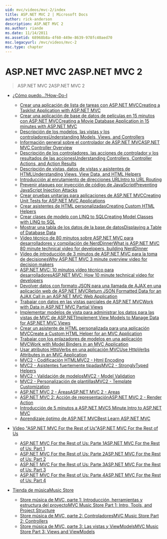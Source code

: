 ```yaml
---
uid: mvc/videos/mvc-2/index
title: ASP.NET MVC 2 | Microsoft Docs
author: rick-anderson
description: ASP.NET MVC 2
ms.author: riande
ms.date: 11/14/2011
ms.assetid: 68968b8a-4f60-449e-8639-978fc40aed70
msc.legacyurl: /mvc/videos/mvc-2
msc.type: chapter
---
```

<a name="aspnet-mvc-2"></a><span data-ttu-id="6027a-103">ASP.NET MVC 2</span><span class="sxs-lookup"><span data-stu-id="6027a-103">ASP.NET MVC 2</span></span>
====================
> <span data-ttu-id="6027a-104">ASP.NET MVC 2</span><span class="sxs-lookup"><span data-stu-id="6027a-104">ASP.NET MVC 2</span></span>


- [<span data-ttu-id="6027a-105">¿Cómo puedo...?</span><span class="sxs-lookup"><span data-stu-id="6027a-105">How-Do-I</span></span>](how-do-i/index.md)

    - [<span data-ttu-id="6027a-106">Crear una aplicación de lista de tareas con ASP.NET MVC</span><span class="sxs-lookup"><span data-stu-id="6027a-106">Creating a Tasklist Application with ASP.NET MVC</span></span>](how-do-i/creating-a-tasklist-application-with-aspnet-mvc.md)
    - [<span data-ttu-id="6027a-107">Crear una aplicación de base de datos de películas en 15 minutos con ASP.NET MVC</span><span class="sxs-lookup"><span data-stu-id="6027a-107">Creating a Movie Database Application in 15 minutes with ASP.NET MVC</span></span>](how-do-i/creating-a-movie-database-application-in-15-minutes-with-aspnet-mvc.md)
    - [<span data-ttu-id="6027a-108">Descripción de los modelos, las vistas y los controladores</span><span class="sxs-lookup"><span data-stu-id="6027a-108">Understanding Models, Views, and Controllers</span></span>](how-do-i/understanding-models-views-and-controllers.md)
    - [<span data-ttu-id="6027a-109">Información general sobre el controlador de ASP.NET MVC</span><span class="sxs-lookup"><span data-stu-id="6027a-109">ASP.NET MVC Controller Overview</span></span>](how-do-i/aspnet-mvc-controller-overview.md)
    - [<span data-ttu-id="6027a-110">Descripción de los controladores, las acciones de controlador y los resultados de las acciones</span><span class="sxs-lookup"><span data-stu-id="6027a-110">Understanding Controllers, Controller Actions, and Action Results</span></span>](how-do-i/understanding-controllers-controller-actions-and-action-results.md)
    - [<span data-ttu-id="6027a-111">Descripción de vistas, datos de vistas y asistentes de HTML</span><span class="sxs-lookup"><span data-stu-id="6027a-111">Understanding Views, View Data, and HTML Helpers</span></span>](how-do-i/understanding-views-view-data-and-html-helpers.md)
    - [<span data-ttu-id="6027a-112">Introducción al enrutamiento de direcciones URL</span><span class="sxs-lookup"><span data-stu-id="6027a-112">Intro to URL Routing</span></span>](how-do-i/an-introduction-to-url-routing.md)
    - [<span data-ttu-id="6027a-113">Prevenir ataques por inyección de código de JavaScript</span><span class="sxs-lookup"><span data-stu-id="6027a-113">Preventing JavaScript Injection Attacks</span></span>](how-do-i/preventing-javascript-injection-attacks.md)
    - [<span data-ttu-id="6027a-114">Crear pruebas unitarias para aplicaciones de ASP.NET MVC</span><span class="sxs-lookup"><span data-stu-id="6027a-114">Creating Unit Tests for ASP.NET MVC Applications</span></span>](how-do-i/creating-unit-tests-for-aspnet-mvc-applications.md)
    - [<span data-ttu-id="6027a-115">Crear asistentes de HTML personalizadas</span><span class="sxs-lookup"><span data-stu-id="6027a-115">Creating Custom HTML Helpers</span></span>](how-do-i/creating-custom-html-helpers.md)
    - [<span data-ttu-id="6027a-116">Crear clases de modelo con LINQ to SQL</span><span class="sxs-lookup"><span data-stu-id="6027a-116">Creating Model Classes with LINQ to SQL</span></span>](how-do-i/creating-model-classes-with-linq-to-sql.md)
    - [<span data-ttu-id="6027a-117">Mostrar una tabla de los datos de la base de datos</span><span class="sxs-lookup"><span data-stu-id="6027a-117">Displaying a Table of Database Data</span></span>](how-do-i/displaying-a-table-of-database-data.md)
    - [<span data-ttu-id="6027a-118">Vídeo técnico de 80 minutos sobre ASP.NET MVC para desarrolladores y compilación de NerdDinner</span><span class="sxs-lookup"><span data-stu-id="6027a-118">What is ASP.NET MVC 80 minute technical video for developers, building NerdDinner</span></span>](how-do-i/what-is-aspnet-mvc-80-minute-technical-video-for-developers-building-nerddinner.md)
    - [<span data-ttu-id="6027a-119">Vídeo de introducción de 3 minutos de ASP.NET MVC para la toma de decisiones</span><span class="sxs-lookup"><span data-stu-id="6027a-119">Why ASP.NET MVC 3 minute overview video for decision makers</span></span>](how-do-i/why-aspnet-mvc-3-minute-overview-video-for-decision-makers.md)
    - [<span data-ttu-id="6027a-120">ASP.NET MVC: 10 minutos vídeo técnico para desarrolladores</span><span class="sxs-lookup"><span data-stu-id="6027a-120">ASP.NET MVC: How 10 minute technical video for developers</span></span>](how-do-i/aspnet-mvc-how-10-minute-technical-video-for-developers.md)
    - [<span data-ttu-id="6027a-121">Devolver datos con formato JSON para una llamada de AJAX en una aplicación web de ASP.NET MVC</span><span class="sxs-lookup"><span data-stu-id="6027a-121">Return JSON Formatted Data for an AJAX Call in an ASP.NET MVC Web Application</span></span>](how-do-i/how-do-i-return-json-formatted-data-for-an-ajax-call-in-an-aspnet-mvc-web-application.md)
    - [<span data-ttu-id="6027a-122">Trabajar con datos en las vistas parciales de ASP.NET MVC</span><span class="sxs-lookup"><span data-stu-id="6027a-122">Work with Data in ASP.NET MVC Partial Views</span></span>](how-do-i/how-do-i-work-with-data-in-aspnet-mvc-partial-views.md)
    - [<span data-ttu-id="6027a-123">Implementar modelos de vista para administrar los datos para las vistas de MVC de ASP.NET</span><span class="sxs-lookup"><span data-stu-id="6027a-123">Implement View Models to Manage Data for ASP.NET MVC Views</span></span>](how-do-i/how-do-i-implement-view-models-to-manage-data-for-aspnet-mvc-views.md)
    - [<span data-ttu-id="6027a-124">Crear un asistente de HTML personalizada para una aplicación MVC</span><span class="sxs-lookup"><span data-stu-id="6027a-124">Create a Custom HTML Helper for an MVC Application</span></span>](how-do-i/how-do-i-create-a-custom-html-helper-for-an-mvc-application.md)
    - [<span data-ttu-id="6027a-125">Trabajar con los enlazadores de modelos en una aplicación MVC</span><span class="sxs-lookup"><span data-stu-id="6027a-125">Work with Model Binders in an MVC Application</span></span>](how-do-i/how-do-i-work-with-model-binders-in-an-mvc-application.md)
    - [<span data-ttu-id="6027a-126">Usar atributos HttpVerbs en una aplicación MVC</span><span class="sxs-lookup"><span data-stu-id="6027a-126">Use HttpVerbs Attributes in an MVC Application</span></span>](how-do-i/how-do-i-use-httpverbs-attributes-in-an-mvc-application.md)
    - [<span data-ttu-id="6027a-127">MVC2 - Codificación HTML</span><span class="sxs-lookup"><span data-stu-id="6027a-127">MVC2 - Html Encoding</span></span>](how-do-i/mvc2-html-encoding.md)
    - [<span data-ttu-id="6027a-128">MVC2 - Asistentes fuertemente tipadas</span><span class="sxs-lookup"><span data-stu-id="6027a-128">MVC2 - StronglyTyped Helpers</span></span>](how-do-i/mvc2-stronglytyped-helpers.md)
    - [<span data-ttu-id="6027a-129">MVC2 - Validación de modelos</span><span class="sxs-lookup"><span data-stu-id="6027a-129">MVC2 - Model Validation</span></span>](how-do-i/mvc2-model-validation.md)
    - [<span data-ttu-id="6027a-130">MVC2 - Personalización de plantillas</span><span class="sxs-lookup"><span data-stu-id="6027a-130">MVC2 - Template Customization</span></span>](how-do-i/mvc2-template-customization.md)
    - [<span data-ttu-id="6027a-131">ASP.NET MVC 2 - Áreas</span><span class="sxs-lookup"><span data-stu-id="6027a-131">ASP.NET MVC 2 - Areas</span></span>](how-do-i/aspnet-mvc-2-areas.md)
    - [<span data-ttu-id="6027a-132">ASP.NET MVC 2: Acción de representación</span><span class="sxs-lookup"><span data-stu-id="6027a-132">ASP.NET MVC 2 - Render Action</span></span>](how-do-i/aspnet-mvc-2-render-action.md)
    - [<span data-ttu-id="6027a-133">Introducción de 5 minutos a ASP.NET MVC</span><span class="sxs-lookup"><span data-stu-id="6027a-133">5 Minute Intro to ASP.NET MVC</span></span>](how-do-i/5-minute-introduction-to-aspnet-mvc.md)
    - [<span data-ttu-id="6027a-134">Aprendizaje óptimo de ASP.NET MVC</span><span class="sxs-lookup"><span data-stu-id="6027a-134">Best Learn ASP.NET MVC</span></span>](how-do-i/how-to-best-learn-asp-net-mvc.md)
- [<span data-ttu-id="6027a-135">Vídeo "ASP.NET MVC For the Rest of Us"</span><span class="sxs-lookup"><span data-stu-id="6027a-135">ASP.NET MVC For the Rest of Us</span></span>](aspnet-mvc-for-the-rest-of-us/index.md)

    - [<span data-ttu-id="6027a-136">ASP.NET MVC For the Rest of Us: Parte 1</span><span class="sxs-lookup"><span data-stu-id="6027a-136">ASP.NET MVC For the Rest of Us: Part 1</span></span>](aspnet-mvc-for-the-rest-of-us/aspnet-mvc-for-the-rest-of-us-part-1.md)
    - [<span data-ttu-id="6027a-137">ASP.NET MVC For the Rest of Us: Parte 2</span><span class="sxs-lookup"><span data-stu-id="6027a-137">ASP.NET MVC For the Rest of Us: Part 2</span></span>](aspnet-mvc-for-the-rest-of-us/aspnet-mvc-for-the-rest-of-us-part-2.md)
    - [<span data-ttu-id="6027a-138">ASP.NET MVC For the Rest of Us: Parte 3</span><span class="sxs-lookup"><span data-stu-id="6027a-138">ASP.NET MVC For the Rest of Us: Part 3</span></span>](aspnet-mvc-for-the-rest-of-us/aspnet-mvc-for-the-rest-of-us-part-3.md)
    - [<span data-ttu-id="6027a-139">ASP.NET MVC For the Rest of Us: Parte 4</span><span class="sxs-lookup"><span data-stu-id="6027a-139">ASP.NET MVC For the Rest of Us: Part 4</span></span>](aspnet-mvc-for-the-rest-of-us/aspnet-mvc-for-the-rest-of-us-part-4.md)
- [<span data-ttu-id="6027a-140">Tienda de música</span><span class="sxs-lookup"><span data-stu-id="6027a-140">Music Store</span></span>](music-store/index.md)

    - [<span data-ttu-id="6027a-141">Store música de MVC, parte 1: Introducción, herramientas y estructura del proyecto</span><span class="sxs-lookup"><span data-stu-id="6027a-141">MVC Music Store Part 1: Intro, Tools, and Project Structure</span></span>](music-store/mvc-music-store-part-1-intro-tools-and-project-structure.md)
    - [<span data-ttu-id="6027a-142">Store música de MVC, parte 2: Controladores</span><span class="sxs-lookup"><span data-stu-id="6027a-142">MVC Music Store Part 2: Controllers</span></span>](music-store/mvc-music-store-part-2-controllers.md)
    - [<span data-ttu-id="6027a-143">Store música de MVC, parte 3: Las vistas y ViewModels</span><span class="sxs-lookup"><span data-stu-id="6027a-143">MVC Music Store Part 3: Views and ViewModels</span></span>](music-store/mvc-music-store-part-3-views-and-viewmodels.md)
